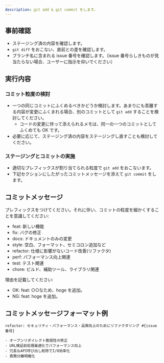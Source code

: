 ```yaml
---
description: git add & git commit をします。
---
```


## 事前確認

- ステージング済の内容を確認します。
- `git diff` をおこない、直前との差を確認します。
- ブランチ名に含まれる issue 番号を確認します。（issue 番号らしきものが見当たらない場合、ユーザーに指示を仰いでください）

## 実行内容

### コミット粒度の検討
- 一つの同じコミットにふくめるべきかどうか検討します。あまりにも乖離する内容が変更にふくまれる場合、別のコミットとして `git add` することを検討してください。
  - コードの変更に伴って添えられるメモは、同一の一つのコミットとしてふくめても OK です。
- 必要に応じて、ステージング済の内容をステージングし直すことも検討してください。

### ステージングとコミットの実施
- 適切なプレフィックスが割り当てられる粒度で `git add` をおこないます。
- 下記セクションにしたがったコミットメッセージを添えて `git commit` をします。

## コミットメッセージ
プレフィックスをつけてください。それに伴い、コミットの粒度を細かくすることを意識してください:

- feat: 新しい機能
- fix: バグの修正
- docs: ドキュメントのみの変更
- style: 空白、フォーマット、セミコロン追加など
- refactor: 仕様に影響がないコード改善(リファクタ)
- perf: パフォーマンス向上関連
- test: テスト関連
- chore: ビルド、補助ツール、ライブラリ関連

理由を記載してください:

- OK: feat: ○○なため、hoge を追加。
- NG: feat: hoge を追加。

## コミットメッセージフォーマット例
```
refactor: セキュリティ・パフォーマンス・品質向上のためにリファクタリング #{issue 番号}

- オープンリダイレクト脆弱性の修正
- URL検証前処理最適化でパフォーマンス向上
- 冗長なAPI呼び出し削除でI/O効率化
- 責務分離明確化
```
